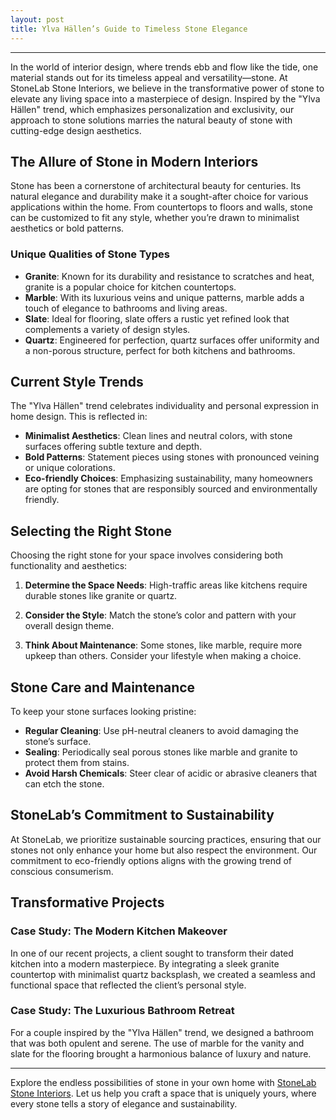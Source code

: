 ```yaml
---
layout: post
title: Ylva Hällen’s Guide to Timeless Stone Elegance
---
```



---

In the world of interior design, where trends ebb and flow like the tide, one material stands out for its timeless appeal and versatility—stone. At StoneLab Stone Interiors, we believe in the transformative power of stone to elevate any living space into a masterpiece of design. Inspired by the "Ylva Hällen" trend, which emphasizes personalization and exclusivity, our approach to stone solutions marries the natural beauty of stone with cutting-edge design aesthetics.

## The Allure of Stone in Modern Interiors

Stone has been a cornerstone of architectural beauty for centuries. Its natural elegance and durability make it a sought-after choice for various applications within the home. From countertops to floors and walls, stone can be customized to fit any style, whether you’re drawn to minimalist aesthetics or bold patterns.

### Unique Qualities of Stone Types

- **Granite**: Known for its durability and resistance to scratches and heat, granite is a popular choice for kitchen countertops.
- **Marble**: With its luxurious veins and unique patterns, marble adds a touch of elegance to bathrooms and living areas.
- **Slate**: Ideal for flooring, slate offers a rustic yet refined look that complements a variety of design styles.
- **Quartz**: Engineered for perfection, quartz surfaces offer uniformity and a non-porous structure, perfect for both kitchens and bathrooms.

## Current Style Trends

The "Ylva Hällen" trend celebrates individuality and personal expression in home design. This is reflected in:

- **Minimalist Aesthetics**: Clean lines and neutral colors, with stone surfaces offering subtle texture and depth.
- **Bold Patterns**: Statement pieces using stones with pronounced veining or unique colorations.
- **Eco-friendly Choices**: Emphasizing sustainability, many homeowners are opting for stones that are responsibly sourced and environmentally friendly.

## Selecting the Right Stone

Choosing the right stone for your space involves considering both functionality and aesthetics:

1. **Determine the Space Needs**: High-traffic areas like kitchens require durable stones like granite or quartz.
   
2. **Consider the Style**: Match the stone’s color and pattern with your overall design theme. 

3. **Think About Maintenance**: Some stones, like marble, require more upkeep than others. Consider your lifestyle when making a choice.

## Stone Care and Maintenance

To keep your stone surfaces looking pristine:

- **Regular Cleaning**: Use pH-neutral cleaners to avoid damaging the stone’s surface.
- **Sealing**: Periodically seal porous stones like marble and granite to protect them from stains.
- **Avoid Harsh Chemicals**: Steer clear of acidic or abrasive cleaners that can etch the stone.

## StoneLab’s Commitment to Sustainability

At StoneLab, we prioritize sustainable sourcing practices, ensuring that our stones not only enhance your home but also respect the environment. Our commitment to eco-friendly options aligns with the growing trend of conscious consumerism.

## Transformative Projects

### Case Study: The Modern Kitchen Makeover

In one of our recent projects, a client sought to transform their dated kitchen into a modern masterpiece. By integrating a sleek granite countertop with minimalist quartz backsplash, we created a seamless and functional space that reflected the client’s personal style.

### Case Study: The Luxurious Bathroom Retreat

For a couple inspired by the "Ylva Hällen" trend, we designed a bathroom that was both opulent and serene. The use of marble for the vanity and slate for the flooring brought a harmonious balance of luxury and nature.

---

Explore the endless possibilities of stone in your own home with [StoneLab Stone Interiors](https://stonelab.se). Let us help you craft a space that is uniquely yours, where every stone tells a story of elegance and sustainability.